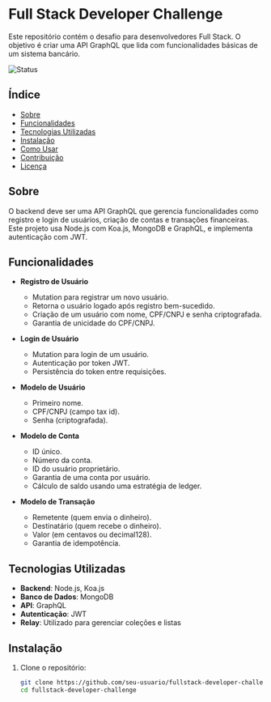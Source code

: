 # Full Stack Developer Challenge

Este repositório contém o desafio para desenvolvedores Full Stack. O objetivo é criar uma API GraphQL que lida com funcionalidades básicas de um sistema bancário.

![Status](https://img.shields.io/badge/status-em%20desenvolvimento-brightgreen)

## Índice

- [Sobre](#sobre)
- [Funcionalidades](#funcionalidades)
- [Tecnologias Utilizadas](#tecnologias-utilizadas)
- [Instalação](#instalação)
- [Como Usar](#como-usar)
- [Contribuição](#contribuição)
- [Licença](#licença)

## Sobre

O backend deve ser uma API GraphQL que gerencia funcionalidades como registro e login de usuários, criação de contas e transações financeiras. Este projeto usa Node.js com Koa.js, MongoDB e GraphQL, e implementa autenticação com JWT.

## Funcionalidades

- **Registro de Usuário**
  - Mutation para registrar um novo usuário.
  - Retorna o usuário logado após registro bem-sucedido.
  - Criação de um usuário com nome, CPF/CNPJ e senha criptografada.
  - Garantia de unicidade do CPF/CNPJ.

- **Login de Usuário**
  - Mutation para login de um usuário.
  - Autenticação por token JWT.
  - Persistência do token entre requisições.

- **Modelo de Usuário**
  - Primeiro nome.
  - CPF/CNPJ (campo tax id).
  - Senha (criptografada).

- **Modelo de Conta**
  - ID único.
  - Número da conta.
  - ID do usuário proprietário.
  - Garantia de uma conta por usuário.
  - Cálculo de saldo usando uma estratégia de ledger.

- **Modelo de Transação**
  - Remetente (quem envia o dinheiro).
  - Destinatário (quem recebe o dinheiro).
  - Valor (em centavos ou decimal128).
  - Garantia de idempotência.

## Tecnologias Utilizadas

- **Backend**: Node.js, Koa.js
- **Banco de Dados**: MongoDB
- **API**: GraphQL
- **Autenticação**: JWT
- **Relay**: Utilizado para gerenciar coleções e listas

## Instalação

1. Clone o repositório:
   ```bash
   git clone https://github.com/seu-usuario/fullstack-developer-challenge.git
   cd fullstack-developer-challenge
